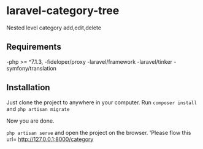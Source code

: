 # laravel-category-tree
Nested level category add,edit,delete

 
## Requirements 

-php >= ^7.1.3,
-fideloper/proxy 
-laravel/framework 
-laravel/tinker 
-symfony/translation 

## Installation

Just clone the project to anywhere in your computer. 
Run ` composer install ` <br> 
and ` php artisan migrate `

Now you are done. 
<br>

` php artisan serve ` and open the project on the browser. 
'Please flow this url= http://127.0.0.1:8000/category




